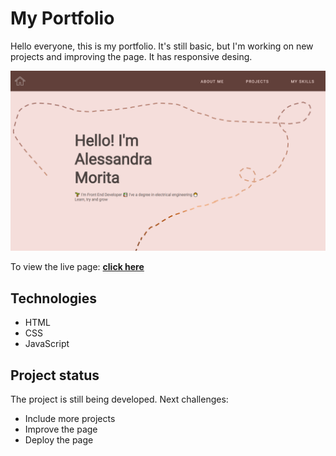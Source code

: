 # My Portfolio

Hello everyone, this is my portfolio. It's still basic, but I'm working on new projects and improving the page. It has responsive desing.

<a href="https://alessandramorita.github.io/Portifolio/">
  <img
    src="./resources/images/HomePage.png"
    alt="Portifolio Home Page Image"
    width='700'
  />
</a>

To view the live page: **[click here](https://alessandramorita.github.io/Portifolio/)**

## Technologies

* HTML
* CSS
* JavaScript

## Project status

The project is still being developed. Next challenges:

* Include more projects
* Improve the page
* Deploy the page
